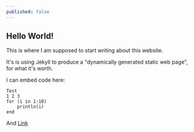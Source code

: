 ```yaml
---
published: false
---
```


## Hello World!

This is where I am supposed to start writing about this website.

It's is using Jekyll to produce a "dynamically generated static web page", for what it's worth.

I can embed code here:

    Test
    1 2 3
    for (i in 1:10)
    	println(i)
    end
    
And [Link](www.google.com)